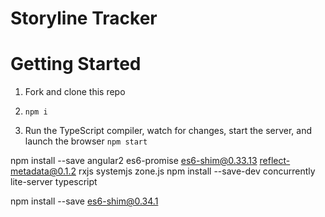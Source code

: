# Storyline Tracker

# Getting Started

1. Fork and clone this repo

1. `npm i`

1. Run the TypeScript compiler, watch for changes, start the server, and launch the browser `npm start`



npm install --save angular2 es6-promise es6-shim@0.33.13 reflect-metadata@0.1.2 rxjs systemjs zone.js
npm install --save-dev concurrently lite-server typescript


npm install --save es6-shim@0.34.1